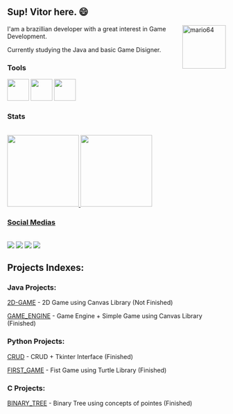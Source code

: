 ## Sup! Vitor here. 😄

<img align="right" width = 100 alt="mario64" src="https://user-images.githubusercontent.com/96491301/150590530-b3018309-0395-485c-b677-242c3555f5ec.gif"/>

I'am a brazillian developer with a great interest in Game Development. 

Currently studying the Java and basic Game Disigner.
 

### Tools
 <img src = "https://cdn.jsdelivr.net/gh/devicons/devicon/icons/java/java-original-wordmark.svg" width = 50/> <img src="https://cdn.jsdelivr.net/gh/devicons/devicon/icons/python/python-original.svg" width = 50/> <img src ="https://cdn.jsdelivr.net/gh/devicons/devicon/icons/c/c-original.svg" width = 50/>

### Stats 
  <div style="display: inline"><br>
  <a href="https://github.com/Vitimfm">
  <img height="165em" src="https://github-readme-stats.vercel.app/api?username=Vitimfm&show_icons=true&theme=dark&include_all_commits=true&count_private=true"/>
  <img height="165em" src="https://github-readme-stats.vercel.app/api/top-langs/?username=Vitimfm&layout=compact&langs_count=7&theme=dark"/> 
  </div>
  
### Social Medias
  <div style="display: inline_block"><br>
    
   <div>
    <a href=https://www.youtube.com/channel/UCCTK0rdCCK2iKYnmNTfFbyA target="_blank"><img src="https://img.shields.io/badge/YouTube-FF0000?style=for-the-badge&logo=youtube&logoColor=white" target="_blank" ></a>
    <a href=https://www.instagram.com/vitimfm/ target="_blank"><img src="https://img.shields.io/badge/-Instagram-%23E4405F?style=for-the-badge&logo=instagram&logoColor=white" target="_blank"></a>
    <a href = "mailto:vitormenezes1266@gmail.com"><img src="https://img.shields.io/badge/-Gmail-%23333?style=for-the-badge&logo=gmail&logoColor=white" target="_blank" ></a>
    <a href="https://www.linkedin.com/in/vitor-freitas-334b88228/" target="_blank" ><img src="https://img.shields.io/badge/-LinkedIn-%230077B5?style=for-the-badge&logo=linkedin&logoColor=white" target="_blank"></a> 
     
  </div>

## Projects Indexes:

### Java Projects:
[2D-GAME](https://github.com/Vitimfm/2D-Canva-Game) - 2D Game using Canvas Library (Not Finished)

[GAME_ENGINE](https://github.com/Vitimfm/Game-engine-Canva) - Game Engine + Simple Game using Canvas Library (Finished)
### Python Projects:
[CRUD](https://github.com/Vitimfm/Pyhton-CRUD) - CRUD + Tkinter Interface (Finished)

[FIRST_GAME](https://github.com/Vitimfm/2D-Game-Turtle-Library) - Fist Game using Turtle Library (Finished)
### C Projects:
[BINARY_TREE](https://github.com/Vitimfm/Binary-Tree-School) - Binary Tree using concepts of pointes (Finished)


  
  
